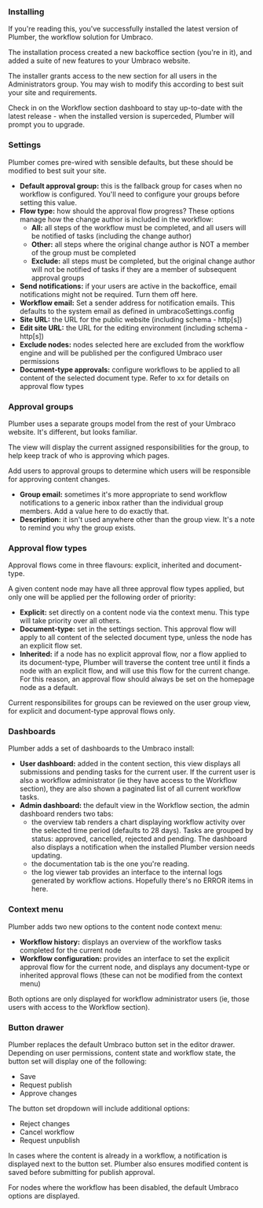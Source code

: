 ### Installing

If you're reading this, you've successfully installed the latest version of Plumber, the workflow solution for Umbraco.

The installation process created a new backoffice section (you're in it), and added a suite of new features to your Umbraco website.

The installer grants access to the new section for all users in the Administrators group. You may wish to modify this according to best suit your site and requirements.

Check in on the Workflow section dashboard to stay up-to-date with the latest release - when the installed version is superceded, Plumber will prompt you to upgrade.

### Settings

Plumber comes pre-wired with sensible defaults, but these should be modified to best suit your site.

- **Default approval group:** this is the fallback group for cases when no workflow is configured. You'll need to configure your groups before setting this value.
- **Flow type:** how should the approval flow progress? These options manage how the change author is included in the workflow:
    - **All:** all steps of the workflow must be completed, and all users will be notified of tasks (including the change author)
    - **Other:** all steps where the original change author is NOT a member of the group must be completed
    - **Exclude:** all steps must be completed, but the original change author will not be notified of tasks if they are a member of subsequent approval groups
- **Send notifications:** if your users are active in the backoffice, email notifications might not be required. Turn them off here.
- **Workflow email:** Set a sender address for notification emails. This defaults to the system email as defined in umbracoSettings.config
- **Site URL:** the URL for the public website (including schema - http[s])
- **Edit site URL:** the URL for the editing environment (including schema - http[s])
- **Exclude nodes:** nodes selected here are excluded from the workflow engine and will be published per the configured Umbraco user permissions
- **Document-type approvals:** configure workflows to be applied to all content of the selected document type. Refer to xx for details on approval flow types

### Approval groups

Plumber uses a separate groups model from the rest of your Umbraco website. It's different, but looks familiar.

The view will display the current assigned responsibilities for the group, to help keep track of who is approving which pages.

Add users to approval groups to determine which users will be responsible for approving content changes.

- **Group email:** sometimes it's more appropriate to send workflow notifications to a generic inbox rather than the individual group members. Add a value here to do exactly that.
- **Description:** it isn't used anywhere other than the group view. It's a note to remind you why the group exists.

### Approval flow types

Approval flows come in three flavours: explicit, inherited and document-type.

A given content node may have all three approval flow types applied, but only one will be applied per the following order of priority:

- **Explicit:** set directly on a content node via the context menu. This type will take priority over all others.
- **Document-type:** set in the settings section. This approval flow will apply to all content of the selected document type, unless the node has an explicit flow set.
- **Inherited:** if a node has no explicit approval flow, nor a flow applied to its document-type, Plumber will traverse the content tree until it finds a node with an explicit flow, and will use this flow for the current change. For this reason, an approval flow should always be set on the homepage node as a default.

Current responsibilites for groups can be reviewed on the user group view, for explicit and document-type approval flows only.

### Dashboards

Plumber adds a set of dashboards to the Umbraco install:

- **User dashboard:** added in the content section, this view displays all submissions and pending tasks for the current user. If the current user is also a workflow administrator (ie they have access to the Workflow section), they are also shown a paginated list of all current workflow tasks.
- **Admin dashboard:** the default view in the Workflow section, the admin dashboard renders two tabs:
    - the overview tab renders a chart displaying workflow activity over the selected time period (defaults to 28 days). Tasks are grouped by status: approved, cancelled, rejected and pending. The dashboard also displays a notification when the installed Plumber version needs updating.
    - the documentation tab is the one you're reading.
    - the log viewer tab provides an interface to the internal logs generated by workflow actions. Hopefully there's no ERROR items in here.

### Context menu

Plumber adds two new options to the content node context menu:

- **Workflow history:** displays an overview of the workflow tasks completed for the current node
- **Workflow configuration:** provides an interface to set the explicit approval flow for the current node, and displays any document-type or inherited approval flows (these can not be modified from the context menu)

Both options are only displayed for workflow administrator users (ie, those users with access to the Workflow section).

### Button drawer

Plumber replaces the default Umbraco button set in the editor drawer. Depending on user permissions, content state and workflow state, the button set will display one of the following:

- Save
- Request publish
- Approve changes

The button set dropdown will include additional options:

- Reject changes
- Cancel workflow
- Request unpublish

In cases where the content is already in a workflow, a notification is displayed next to the button set. Plumber also ensures modified content is saved before submitting for publish approval. 

For nodes where the workflow has been disabled, the default Umbraco options are displayed.